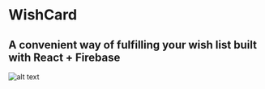 # WishCard
##	A convenient way of fulfilling your wish list built with React + Firebase

![alt text](https://github.com/chiscocode/Wishcard/master/thumbnail-1.png)
